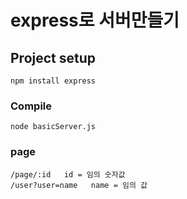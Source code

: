 # express로 서버만들기

## Project setup

```
npm install express
```

### Compile

```
node basicServer.js
```
### page
```
/page/:id   id = 임의 숫자값 
/user?user=name   name = 임의 값
```